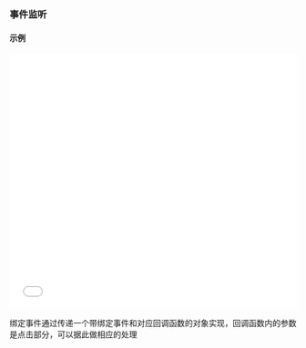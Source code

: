 ### 事件监听

#### 示例

<iframe width="100%" height="450" src="//jsfiddle.net/vue_echarts/xzosnow7/6/
embedded/result,html,js/?bodyColor=fff" allowfullscreen="allowfullscreen" frameborder="0"></iframe>

绑定事件通过传递一个带绑定事件和对应回调函数的对象实现，回调函数内的参数是点击部分，可以据此做相应的处理
